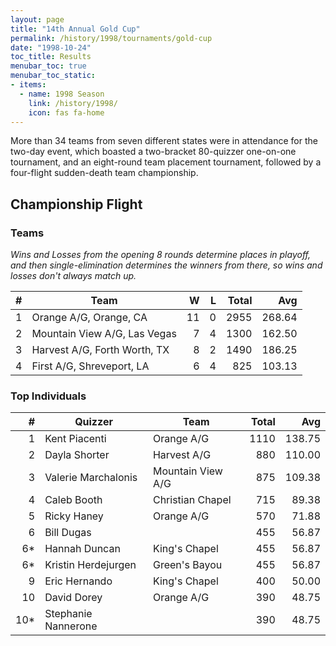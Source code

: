```yaml
---
layout: page
title: "14th Annual Gold Cup"
permalink: /history/1998/tournaments/gold-cup
date: "1998-10-24"
toc_title: Results
menubar_toc: true
menubar_toc_static:
- items:
  - name: 1998 Season
    link: /history/1998/
    icon: fas fa-home
---
```


More than 34 teams from seven different states were in attendance for the two-day event, which boasted a two-bracket 80-quizzer one-on-one tournament,
and an eight-round team placement tournament, followed by a four-flight sudden-death team championship.

## Championship Flight

### Teams

*Wins and Losses from the opening 8 rounds determine places in playoff, and then single-elimination determines the winners from there, so wins and losses don't always match up.*

|    # | Team                         |    W |    L | Total |    Avg |
| ---: | ---------------------------- | ---: | ---: | ----: | -----: |
|    1 | Orange A/G, Orange, CA       |   11 |    0 |  2955 | 268.64 |
|    2 | Mountain View A/G, Las Vegas |    7 |    4 |  1300 | 162.50 |
|    3 | Harvest A/G, Forth Worth, TX |    8 |    2 |  1490 | 186.25 |
|    4 | First A/G, Shreveport, LA    |    6 |    4 |   825 | 103.13 |

### Top Individuals

|    # | Quizzer             | Team              | Total |    Avg |
| ---: | ------------------- | ----------------- | ----: | -----: |
|    1 | Kent Piacenti       | Orange A/G        |  1110 | 138.75 |
|    2 | Dayla Shorter       | Harvest A/G       |   880 | 110.00 |
|    3 | Valerie Marchalonis | Mountain View A/G |   875 | 109.38 |
|    4 | Caleb Booth         | Christian Chapel  |   715 |  89.38 |
|    5 | Ricky Haney         | Orange A/G        |   570 |  71.88 |
|    6 | Bill Dugas          |                   |   455 |  56.87 |
|   6* | Hannah Duncan       | King's Chapel     |   455 |  56.87 |
|   6* | Kristin Herdejurgen | Green's Bayou     |   455 |  56.87 |
|    9 | Eric Hernando       | King's Chapel     |   400 |  50.00 |
|   10 | David Dorey         | Orange A/G        |   390 |  48.75 |
|  10* | Stephanie Nannerone |                   |   390 |  48.75 |
